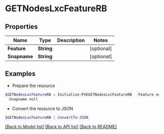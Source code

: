 # GETNodesLxcFeatureRB
## Properties

Name | Type | Description | Notes
------------ | ------------- | ------------- | -------------
**Feature** | **String** |  | [optional] 
**Snapname** | **String** |  | [optional] 

## Examples

- Prepare the resource
```powershell
$GETNodesLxcFeatureRB = Initialize-PVEGETNodesLxcFeatureRB  -Feature null `
 -Snapname null
```

- Convert the resource to JSON
```powershell
$GETNodesLxcFeatureRB | ConvertTo-JSON
```

[[Back to Model list]](../README.md#documentation-for-models) [[Back to API list]](../README.md#documentation-for-api-endpoints) [[Back to README]](../README.md)

